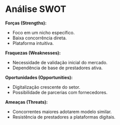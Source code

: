 # Análise SWOT

**Forças (Strengths):**
- Foco em um nicho específico.
- Baixa concorrência direta.
- Plataforma intuitiva.

**Fraquezas (Weaknesses):**
- Necessidade de validação inicial do mercado.
- Dependência de base de prestadores ativa.

**Oportunidades (Opportunities):**
- Digitalização crescente do setor.
- Possibilidade de parcerias com fornecedores.

**Ameaças (Threats):**
- Concorrentes maiores adotarem modelo similar.
- Resistência de prestadores a plataformas digitais.

